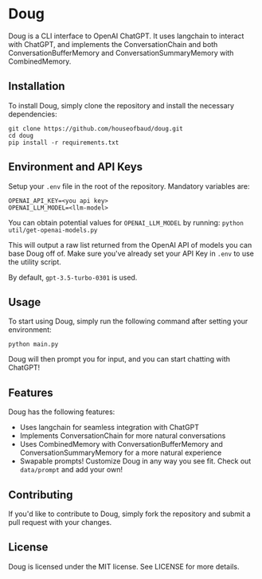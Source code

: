 # Doug

Doug is a CLI interface to OpenAI ChatGPT. It uses langchain to interact with ChatGPT, and implements the ConversationChain and both ConversationBufferMemory and ConversationSummaryMemory with CombinedMemory.

## Installation

To install Doug, simply clone the repository and install the necessary dependencies:

```
git clone https://github.com/houseofbaud/doug.git
cd doug
pip install -r requirements.txt
```

## Environment and API Keys

Setup your `.env` file in the root of the repository. Mandatory variables are:

```
OPENAI_API_KEY=<you api key>
OPENAI_LLM_MODEL=<llm-model>
```

You can obtain potential values for `OPENAI_LLM_MODEL` by running:
`python util/get-openai-models.py`

This will output a raw list returned from the OpenAI API of models you can base
Doug off of. Make sure you've already set your API Key in `.env` to use the utility
script.

By default, `gpt-3.5-turbo-0301` is used.

## Usage

To start using Doug, simply run the following command after setting your environment:

```
python main.py
```

Doug will then prompt you for input, and you can start chatting with ChatGPT!

## Features

Doug has the following features:

- Uses langchain for seamless integration with ChatGPT
- Implements ConversationChain for more natural conversations
- Uses CombinedMemory with ConversationBufferMemory and ConversationSummaryMemory for a more natural experience
- Swapable prompts! Customize Doug in any way you see fit. Check out `data/prompt` and add your own!

## Contributing

If you'd like to contribute to Doug, simply fork the repository and submit a pull request with your changes.

## License

Doug is licensed under the MIT license. See LICENSE for more details.
